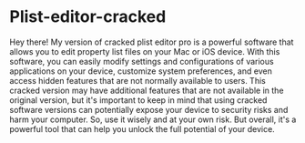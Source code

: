 # Plist-editor-cracked
Hey there! My version of cracked plist editor pro is a powerful software that allows you to edit property list files on your Mac or iOS device. With this software, you can easily modify settings and configurations of various applications on your device, customize system preferences, and even access hidden features that are not normally available to users. This cracked version may have additional features that are not available in the original version, but it's important to keep in mind that using cracked software versions can potentially expose your device to security risks and harm your computer. So, use it wisely and at your own risk. But overall, it's a powerful tool that can help you unlock the full potential of your device.
